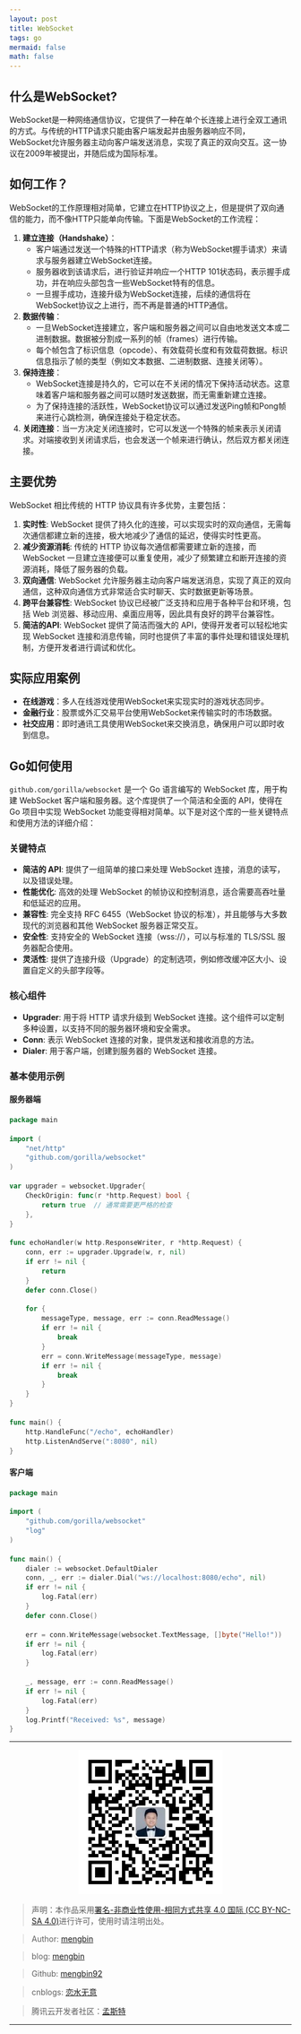 ```yaml
---
layout: post
title: WebSocket
tags: go
mermaid: false
math: false
---  
```


## 什么是WebSocket?

WebSocket是一种网络通信协议，它提供了一种在单个长连接上进行全双工通讯的方式。与传统的HTTP请求只能由客户端发起并由服务器响应不同，WebSocket允许服务器主动向客户端发送消息，实现了真正的双向交互。这一协议在2009年被提出，并随后成为国际标准。

## 如何工作？

WebSocket的工作原理相对简单，它建立在HTTP协议之上，但是提供了双向通信的能力，而不像HTTP只能单向传输。下面是WebSocket的工作流程：

1. **建立连接（Handshake）**：
   - 客户端通过发送一个特殊的HTTP请求（称为WebSocket握手请求）来请求与服务器建立WebSocket连接。
   - 服务器收到该请求后，进行验证并响应一个HTTP 101状态码，表示握手成功，并在响应头部包含一些WebSocket特有的信息。
   - 一旦握手成功，连接升级为WebSocket连接，后续的通信将在WebSocket协议之上进行，而不再是普通的HTTP通信。
2. **数据传输**：
   - 一旦WebSocket连接建立，客户端和服务器之间可以自由地发送文本或二进制数据。数据被分割成一系列的帧（frames）进行传输。
   - 每个帧包含了标识信息（opcode）、有效载荷长度和有效载荷数据。标识信息指示了帧的类型（例如文本数据、二进制数据、连接关闭等）。
3. **保持连接**：
   - WebSocket连接是持久的，它可以在不关闭的情况下保持活动状态。这意味着客户端和服务器之间可以随时发送数据，而无需重新建立连接。
   - 为了保持连接的活跃性，WebSocket协议可以通过发送Ping帧和Pong帧来进行心跳检测，确保连接处于稳定状态。
4. **关闭连接**：当一方决定关闭连接时，它可以发送一个特殊的帧来表示关闭请求。对端接收到关闭请求后，也会发送一个帧来进行确认，然后双方都关闭连接。

## 主要优势

WebSocket 相比传统的 HTTP 协议具有许多优势，主要包括：

1. **实时性**: WebSocket 提供了持久化的连接，可以实现实时的双向通信，无需每次通信都建立新的连接，极大地减少了通信的延迟，使得实时性更高。
2. **减少资源消耗**: 传统的 HTTP 协议每次通信都需要建立新的连接，而 WebSocket 一旦建立连接便可以重复使用，减少了频繁建立和断开连接的资源消耗，降低了服务器的负载。
3. **双向通信**: WebSocket 允许服务器主动向客户端发送消息，实现了真正的双向通信，这种双向通信方式非常适合实时聊天、实时数据更新等场景。
4. **跨平台兼容性**: WebSocket 协议已经被广泛支持和应用于各种平台和环境，包括 Web 浏览器、移动应用、桌面应用等，因此具有良好的跨平台兼容性。
5. **简洁的API**: WebSocket 提供了简洁而强大的 API，使得开发者可以轻松地实现 WebSocket 连接和消息传输，同时也提供了丰富的事件处理和错误处理机制，方便开发者进行调试和优化。

## 实际应用案例

- **在线游戏**：多人在线游戏使用WebSocket来实现实时的游戏状态同步。
- **金融行业**：股票或外汇交易平台使用WebSocket来传输实时的市场数据。
- **社交应用**：即时通讯工具使用WebSocket来交换消息，确保用户可以即时收到信息。

## Go如何使用

`github.com/gorilla/websocket` 是一个 Go 语言编写的 WebSocket 库，用于构建 WebSocket 客户端和服务器。这个库提供了一个简洁和全面的 API，使得在 Go 项目中实现 WebSocket 功能变得相对简单。以下是对这个库的一些关键特点和使用方法的详细介绍：

### 关键特点

- **简洁的 API**: 提供了一组简单的接口来处理 WebSocket 连接，消息的读写，以及错误处理。
- **性能优化**: 高效的处理 WebSocket 的帧协议和控制消息，适合需要高吞吐量和低延迟的应用。
- **兼容性**: 完全支持 RFC 6455（WebSocket 协议的标准），并且能够与大多数现代的浏览器和其他 WebSocket 服务器正常交互。
- **安全性**: 支持安全的 WebSocket 连接（wss://），可以与标准的 TLS/SSL 服务器配合使用。
- **灵活性**: 提供了连接升级（Upgrade）的定制选项，例如修改缓冲区大小、设置自定义的头部字段等。

### 核心组件

- **Upgrader**: 用于将 HTTP 请求升级到 WebSocket 连接。这个组件可以定制多种设置，以支持不同的服务器环境和安全需求。
- **Conn**: 表示 WebSocket 连接的对象，提供发送和接收消息的方法。
- **Dialer**: 用于客户端，创建到服务器的 WebSocket 连接。

### 基本使用示例

#### 服务器端

```go
package main

import (
    "net/http"
    "github.com/gorilla/websocket"
)

var upgrader = websocket.Upgrader{
    CheckOrigin: func(r *http.Request) bool {
        return true  // 通常需要更严格的检查
    },
}

func echoHandler(w http.ResponseWriter, r *http.Request) {
    conn, err := upgrader.Upgrade(w, r, nil)
    if err != nil {
        return
    }
    defer conn.Close()

    for {
        messageType, message, err := conn.ReadMessage()
        if err != nil {
            break
        }
        err = conn.WriteMessage(messageType, message)
        if err != nil {
            break
        }
    }
}

func main() {
    http.HandleFunc("/echo", echoHandler)
    http.ListenAndServe(":8080", nil)
}
```

#### 客户端

```go
package main

import (
    "github.com/gorilla/websocket"
    "log"
)

func main() {
    dialer := websocket.DefaultDialer
    conn, _, err := dialer.Dial("ws://localhost:8080/echo", nil)
    if err != nil {
        log.Fatal(err)
    }
    defer conn.Close()

    err = conn.WriteMessage(websocket.TextMessage, []byte("Hello!"))
    if err != nil {
        log.Fatal(err)
    }

    _, message, err := conn.ReadMessage()
    if err != nil {
        log.Fatal(err)
    }
    log.Printf("Received: %s", message)
}
```

---

<div align="center">
  <img src="../img/qrcode_wechat.jpg" alt="孟斯特">
</div>

> 声明：本作品采用[署名-非商业性使用-相同方式共享 4.0 国际 (CC BY-NC-SA 4.0)](https://creativecommons.org/licenses/by-nc-sa/4.0/deed.zh)进行许可，使用时请注明出处。  

> Author: [mengbin](mengbin1992@outlook.com)  

> blog: [mengbin](https://mengbin.top)  

> Github: [mengbin92](https://mengbin92.github.io/)  

> cnblogs: [恋水无意](https://www.cnblogs.com/lianshuiwuyi/)  

> 腾讯云开发者社区：[孟斯特](https://cloud.tencent.com/developer/user/6649301)  

---
